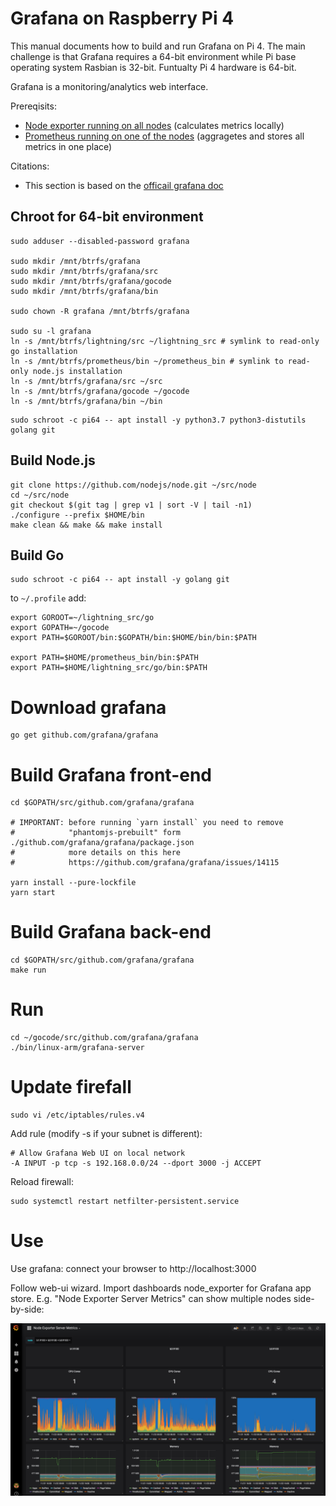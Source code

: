 # Grafana on Raspberry Pi 4

This manual documents how to build and run Grafana on Pi 4. The main challenge is that Grafana requires a 64-bit environment while Pi base operating system Rasbian is 32-bit. Funtualty Pi 4 hardware is 64-bit.

Grafana is a monitoring/analytics web interface.


Prereqisits:
 * [Node exporter running on all nodes](https://github.com/alevchuk/minibank/blob/master/README.md#prometheus-exporters) (calculates metrics locally)
 * [Prometheus running on one of the nodes](https://github.com/alevchuk/minibank/blob/master/README.md#prometheus) (aggragetes and stores all metrics in one place)


Citations:
* This section is based on the [officail grafana doc](https://github.com/grafana/grafana/blob/master/contribute/developer-guide.md#build-grafana)

## Chroot for 64-bit environment

```
sudo adduser --disabled-password grafana

sudo mkdir /mnt/btrfs/grafana
sudo mkdir /mnt/btrfs/grafana/src
sudo mkdir /mnt/btrfs/grafana/gocode
sudo mkdir /mnt/btrfs/grafana/bin

sudo chown -R grafana /mnt/btrfs/grafana

sudo su -l grafana
ln -s /mnt/btrfs/lightning/src ~/lightning_src # symlink to read-only go installation
ln -s /mnt/btrfs/prometheus/bin ~/prometheus_bin # symlink to read-only node.js installation
ln -s /mnt/btrfs/grafana/src ~/src
ln -s /mnt/btrfs/grafana/gocode ~/gocode
ln -s /mnt/btrfs/grafana/bin ~/bin
```

```
sudo schroot -c pi64 -- apt install -y python3.7 python3-distutils golang git
```


## Build Node.js 


```
git clone https://github.com/nodejs/node.git ~/src/node
cd ~/src/node
git checkout $(git tag | grep v1 | sort -V | tail -n1)
./configure --prefix $HOME/bin
make clean && make && make install
```

## Build Go

```
sudo schroot -c pi64 -- apt install -y golang git
```

to `~/.profile` add:
```
export GOROOT=~/lightning_src/go
export GOPATH=~/gocode
export PATH=$GOROOT/bin:$GOPATH/bin:$HOME/bin/bin:$PATH

export PATH=$HOME/prometheus_bin/bin:$PATH
export PATH=$HOME/lightning_src/go/bin:$PATH

```


# Download grafana

```
go get github.com/grafana/grafana
```


# Build Grafana front-end
```
cd $GOPATH/src/github.com/grafana/grafana

# IMPORTANT: before running `yarn install` you need to remove
#            "phantomjs-prebuilt" form ./github.com/grafana/grafana/package.json
#            more details on this here
#            https://github.com/grafana/grafana/issues/14115

yarn install --pure-lockfile
yarn start
```


# Build Grafana back-end
```
cd $GOPATH/src/github.com/grafana/grafana
make run
```

# Run
```
cd ~/gocode/src/github.com/grafana/grafana
./bin/linux-arm/grafana-server
```

# Update firefall
```
sudo vi /etc/iptables/rules.v4
```
Add rule (modify -s if your subnet is different):
```
# Allow Grafana Web UI on local network
-A INPUT -p tcp -s 192.168.0.0/24 --dport 3000 -j ACCEPT
```
Reload firewall:
```
sudo systemctl restart netfilter-persistent.service
```

# Use

Use grafana: connect your browser to http://localhost:3000

Follow web-ui wizard. Import dashboards node_exporter for Grafana app store.
E.g. "Node Exporter Server Metrics" can show multiple nodes side-by-side:


![alt text](https://raw.githubusercontent.com/alevchuk/minibank/master/grafana_screen_shot_2018-11-23.png "grafana monitoring dashboard using data from prometheus time-series store")
